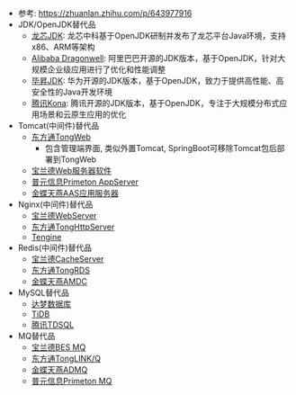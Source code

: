 

- 参考: https://zhuanlan.zhihu.com/p/643977916
- JDK/OpenJDK替代品
    - [龙芯JDK](https://www.loongnix.cn/zh/api/java/): 龙芯中科基于OpenJDK研制并发布了龙芯平台Java环境，支持x86、ARM等架构
    - [Alibaba Dragonwell](https://www.aliyun.com/product/dragonwell): 阿里巴巴开源的JDK版本，基于OpenJDK，针对大规模企业级应用进行了优化和性能调整
    - [毕昇JDK](https://www.openeuler.org/zh/): 华为开源的JDK版本，基于OpenJDK，致力于提供高性能、高安全性的Java开发环境
    - [腾讯Kona](https://cloud.tencent.com/product/tkjdk): 腾讯开源的JDK版本，基于OpenJDK，专注于大规模分布式应用场景和云原生应用的优化
- Tomcat(中间件)替代品
    - [东方通TongWeb](https://www.tongtech.com/pctype/25.html)
        - 包含管理端界面, 类似外置Tomcat, SpringBoot可移除Tomcat包后部署到TongWeb
    - [宝兰德Web服务器软件](https://www.bessystem.com/product/0ad9b8c4d6af462b8d15723a5f25a87d/info?p=101)
    - [普元信息Primeton AppServer](https://www.primeton.com/products/pas/)
    - [金蝶天燕AAS应用服务器](https://www.apusic.com/list-117.html)
- Nginx(中间件)替代品
    - [宝兰德WebServer](https://www.bessystem.com/product/e717be5b091e4e14a7339aa4be49ca80/info?p=101)
    - [东方通TongHttpServer](https://www.tongtech.com/sy.html)
    - [Tengine](https://tengine.taobao.org/)
- Redis(中间件)替代品
    - [宝兰德CacheServer](https://www.bessystem.com/product/bfd40242989048ffa024a663ebecbcf7/info?p=101)
    - [东方通TongRDS](https://www.tongtech.com/dft/pctype/37.html)
    - [金蝶天燕AMDC](https://www.apusic.com/list-338.html#menudiv)
- MySQL替代品
    - [达梦数据库](https://www.dameng.com/)
    - [TiDB](https://cn.pingcap.com/product/#SelectProduct)
    - [腾讯TDSQL](https://www.tencentcloud.com/zh/products/dcdb)
- MQ替代品
    - [宝兰德BES MQ](https://www.bessystem.com/product/521516fc2463423b8eafb311893e4a65/info?p=101)
    - [东方通TongLINK/Q](https://www.tongtech.com/dft/pctype/26.html)
    - [金蝶天燕ADMQ](https://www.apusic.com/list-290.html)
    - [普元信息Primeton MQ](https://www.primeton.com/products/mes/)

